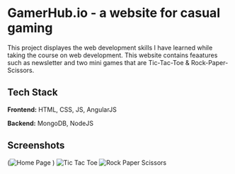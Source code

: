 
# GamerHub.io - a website for casual gaming

This project displayes the web development skills I have learned while taking the course on web development. This website contains feaatures such as newsletter and two mini games that are Tic-Tac-Toe & Rock-Paper-Scissors. 
 

## Tech Stack

**Frontend:** HTML, CSS, JS, AngularJS

**Backend:** MongoDB, NodeJS


## Screenshots

(![Home Page](https://github.com/user-attachments/assets/617093ad-da39-4c1e-934d-92cd0768818d)
)
![Tic Tac Toe](https://github.com/user-attachments/assets/18b0606c-b041-47df-9c76-52ed974eadb6)
![Rock Paper Scissors](https://github.com/user-attachments/assets/cc3c6f9c-73fd-44ed-8c03-1006294dfe10)

